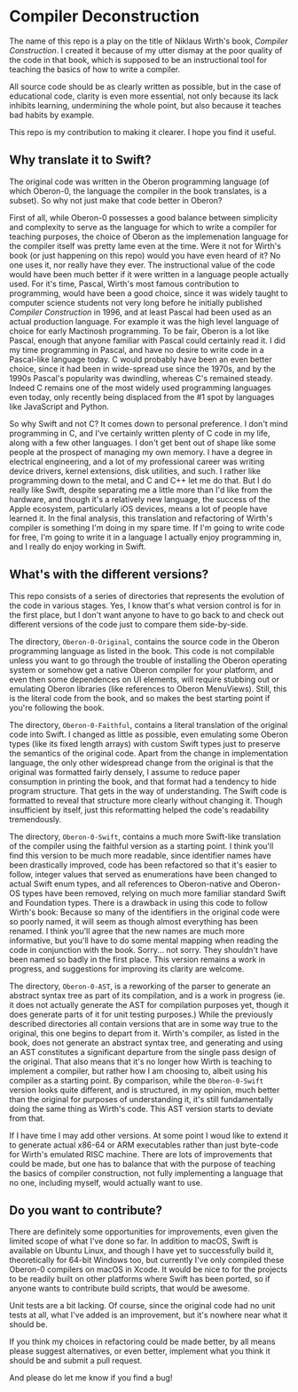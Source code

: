 #  Compiler Deconstruction

The name of this repo is a play on the title of Niklaus Wirth's book, *Compiler Construction*.  I created it because of my utter dismay at the poor quality of the code in that book, which is supposed to be an instructional tool for teaching the basics of how to write a compiler.  

All source code should be as clearly written as possible, but in the case of educational code, clarity is even more essential, not only because its lack inhibits learning, undermining the whole point, but also because it teaches bad habits by example.  

This repo is my contribution to making it clearer.  I hope you find it useful.

## Why translate it to Swift?

The original code was written in the Oberon programming language (of which Oberon-0, the language the compiler in the book translates, is a subset).   So why not just make that code better in Oberon?

First of all, while Oberon-0 possesses a good balance between simplicity and complexity to serve as the language for which to write a compiler for teaching purposes, the choice of Oberon as the implemenation language for the compiler itself was pretty lame even at the time.  Were it not for Wirth's book (or just happening on this repo) would you have even heard of it?  No one uses it, nor really have they ever.  The instructional value of the code would have been much better if it were written in a language people actually used.   For it's time, Pascal, Wirth's most famous contribution to programming, would have been a good choice, since it was widely taught to computer science students not very long before he initially published *Compiler Construction* in 1996, and at least Pascal had been used as an actual production language.  For example it was the high level language of choice for early Mactinosh programming.  To be fair, Oberon is a lot like Pascal, enough that anyone familiar with Pascal could certainly read it.  I did my time programming in Pascal, and have no desire to write code in a Pascal-like language today.  C would probably have been an even better choice, since it had been in wide-spread use since the 1970s, and by the 1990s Pascal's popularity was dwindling, whereas C's remained steady.  Indeed C remains one of the most widely used programming languages even today, only recently being displaced from the #1 spot by languages like JavaScript and Python.

So why Swift and not C?  It comes down to personal preference.  I don't mind programming in C, and I've certainly written plenty of C code in my life, along with a few other languages.   I don't get bent out of shape like some people at the prospect of managing my own memory.  I have a degree in electrical engineering, and a lot of my professional career was writing device drivers, kernel extensions, disk utilities, and such.  I rather like programming down to the metal, and C and C++ let me do that. But I do really like Swift, despite separating me a little more than I'd like from the hardware, and though it's a relatively new language, the success of the Apple ecosystem, particularly iOS devices, means a lot of people have learned it.  In the final analysis, this translation and refactoring of Wirth's compiler is something I'm doing in my spare time.  If I'm going to write code for free, I'm going to write it in a language I actually enjoy programming in, and I really do enjoy working in Swift.

## What's with the different versions?

This repo consists of a series of directories that represents the evolution of the code in various stages.  Yes, I know that's what version control is for in the first place, but I don't want anyone to have to go back to and check out different versions of the code just to compare them side-by-side. 

The directory, `Oberon-0-Original`, contains the source code in the Oberon programming language as listed in the book.  This code is not compilable unless you want to go through the trouble of installing the Oberon operating system or somehow get a native Oberon compiler for your platform, and even then some dependences on UI elements, will require stubbing out or emulating Oberon libraries (like references to Oberon MenuViews).  Still, this is the literal code from the book, and so makes the best starting point if you're following the book.

The directory, `Oberon-0-Faithful`, contains a literal translation of the original code into Swift.  I changed as little as possible, even emulating some Oberon types (like its fixed length arrays) with custom Swift types just to preserve the semantics of the original code.  Apart from the change in implementation language, the only other widespread change from the original is that the original was formatted fairly densely, I assume to reduce paper consumption in printing the book, and that format had a tendency to hide program structure.  That gets in the way of understanding.  The Swift code is formatted to reveal that structure more clearly without changing it.   Though insufficient by itself, just this reformatting helped the code's readability tremendously.

The directory, `Oberon-0-Swift`, contains a much more Swift-like translation of the compiler using the faithful version as a starting point.  I think you'll find this version to be much more readable, since identifier names have been drastically improved, code has been refactored so that it's easier to follow, integer values that served as enumerations have been changed to actual Swift enum types, and all references to Oberon-native and Oberon-OS types have been removed, relying on much more familiar standard Swift and Foundation types.  There is a drawback in using this code to follow Wirth's book: Because so many of the identifiers in the original code were so poorly named, it will seem as though almost everything has been renamed.  I think you'll agree that the new names are much more informative, but you'll have to do some mental mapping when reading the code in conjunction with the book.  Sorry... not sorry.  They shouldn't have been named so badly in the first place.  This version remains a work in progress, and suggestions for improving its clarity are welcome.

The directory, `Oberon-0-AST`, is a reworking of the parser to generate an abstract syntax tree as part of its compilation, and is a work in progress (ie. it does not actually generate the AST for compilation purposes yet, though it does generate parts of it for unit testing purposes.)  While the previously described directories all contain versions that are in some way true to the original, this one begins to depart from it.  Wirth's compiler, as listed in the book, does not generate an abstract syntax tree, and generating and using an AST constitutes a significant departure from the single pass design of the original.  That also means that it's no longer how Wirth is teaching to implement a compiler, but rather how I am choosing to, albeit using his compiler as a starting point.  By comparison, while the `Oberon-0-Swift` version looks quite different, and is structured, in my opinion, much better than the original for purposes of understanding it, it's still fundamentally doing the same thing as Wirth's code.  This AST version starts to deviate from that.

If I have time I may add other versions.  At some point I woud like to extend it to generate actual x86-64 or ARM executables rather than just byte-code for Wirth's emulated RISC machine.  There are lots of improvements that could be made, but one has to balance that with the purpose of teaching the basics of compiler construction, not fully implementing a language that no one, including myself, would actually want to use.

## Do you want to contribute?

There are definitely some opportunities for improvements, even given the limited scope of what I've done so far.  In addition to macOS, Swift is available on Ubuntu Linux, and though I have yet to successfully build it, theoretically for 64-bit Windows too, but currently I've only compiled these Oberon-0 compilers on macOS in Xcode.  It would be nice to for the projects to be readily built on other platforms where Swift has been ported, so if anyone wants to contribute build scripts, that would be awesome.

Unit tests are a bit lacking.   Of course, since the original code had no unit tests at all,  what I've added is an improvement, but it's nowhere near what it should be.

If you think my choices in refactoring could be made better, by all means please suggest alternatives, or even better, implement what you think it should be and submit a pull request.

And please do let me know if you find a bug!
